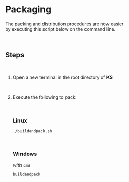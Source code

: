 
# Packaging

The packing and distribution procedures are now easier <br>
by executing this script below on the command line.

<br>

## Steps

<br>

1.  Open a new terminal in the root directory of **KS**

    <br>

2.  Execute the following to pack:

    <br>

    ### Linux

    ```shell
    ./buildandpack.sh
    ```
    
    <br>
    
    ### Windows
    
    *with `cmd`*
    
    ```shell
    buildandpack
    ```

<br>
